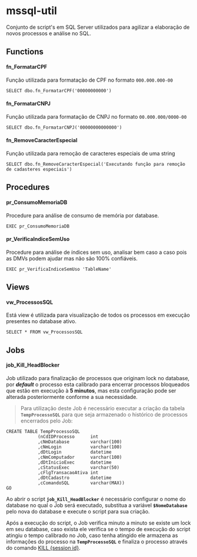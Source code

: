 # mssql-util
Conjunto de script's em SQL Server utilizados para agilizar a elaboração de novos processos e análise no SQL.

## Functions

#### fn_FormatarCPF
Função utilizada para formatação de CPF no formato `000.000.000-00`

```
SELECT dbo.fn_FormatarCPF('00000000000')
```

#### fn_FormatarCNPJ
Função utilizada para formatação de CNPJ no formato `00.000.000/0000-00`

```
SELECT dbo.fn_FormatarCNPJ('00000000000000')
```

#### fn_RemoveCaracterEspecial
Função utilizada para remoção de caracteres especiais de uma string

```
SELECT dbo.fn_RemoveCaracterEspecial('Executando função para remoção de cadasteres especiais')
```

## Procedures
#### pr_ConsumoMemoriaDB
Procedure para análise de consumo de memória por database.
```
EXEC pr_ConsumoMemoriaDB
```
#### pr_VerificaIndiceSemUso
Procedure para análise de índices sem uso, analisar bem caso a caso pois as DMVs podem ajudar mas não são 100% confiáveis.
```
EXEC pr_VerificaIndiceSemUso 'TableName'
```
## Views
#### vw_ProcessosSQL
Está view é utilizada para visualização de todos os processos em execução presentes no database ativo.
```
SELECT * FROM vw_ProcessosSQL
```
## Jobs
#### job_Kill_HeadBlocker
Job utilizado para finalização de processos que originam lock no database, por **_default_** o processo esta calibrado para encerrar processos bloqueados que estão em execução à **5 minutos**, mas esta configuração pode ser alterada posteriormente conforme a sua necessidade.

> Para utilização deste Job é necessário executar a criação da tabela **`TempProcessoSQL`** para que seja armazenado o histórico de processos encerrados pelo Job:
```
CREATE TABLE TempProcessoSQL 
            (nCdIDProcesso      int
            ,cNmDatabase        varchar(100)
            ,cNmLogin           varchar(100)
            ,dDtLogin           datetime
            ,cNmComputador      varchar(100)
            ,dDtInicioExec      datetime
            ,cStatusExec        varchar(50)
            ,cFlgTransacaoAtiva int
            ,dDtCadastro        datetime
            ,cComandoSQL        varchar(MAX))
GO
```

Ao abrir o script **`job_Kill_HeadBlocker`** é necessário configurar o nome do database no qual o Job será executado, substitua a variável **`$NomeDatabase`** pelo nova do database e execute o script para sua criação.

Após a execução do script, o Job verifica minuto a minuto se existe um lock em seu database, caso exista ele verifica se o tempo de execução do script atingiu o tempo calibrado no Job, caso tenha atingido ele armazena as informações do processo na **`TempProcessoSQL`** e finaliza o processo através do comando <a href="https://msdn.microsoft.com/pt-br/library/ms173730.aspx">KILL {session id}</a>.

